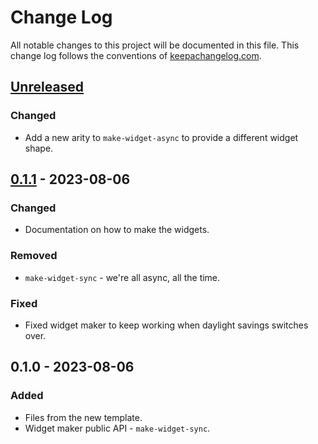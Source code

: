 # Change Log
All notable changes to this project will be documented in this file. This change log follows the conventions of [keepachangelog.com](http://keepachangelog.com/).

## [Unreleased]
### Changed
- Add a new arity to `make-widget-async` to provide a different widget shape.

## [0.1.1] - 2023-08-06
### Changed
- Documentation on how to make the widgets.

### Removed
- `make-widget-sync` - we're all async, all the time.

### Fixed
- Fixed widget maker to keep working when daylight savings switches over.

## 0.1.0 - 2023-08-06
### Added
- Files from the new template.
- Widget maker public API - `make-widget-sync`.

[Unreleased]: https://sourcehost.site/your-name/pet-owners/compare/0.1.1...HEAD
[0.1.1]: https://sourcehost.site/your-name/pet-owners/compare/0.1.0...0.1.1
